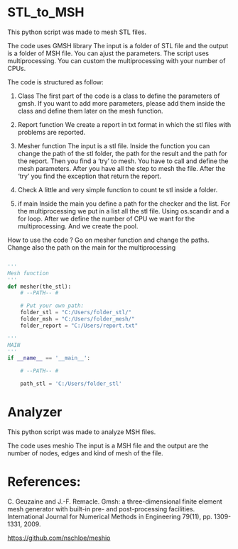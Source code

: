 # STL_to_MSH
This python script was made to mesh STL files.

The code uses GMSH library
The input is a folder of STL file and the output is a folder of MSH file.
You can ajust the parameters. The script uses multiprocessing.
You can custom the multiprocessing with your number of CPUs.

The code is structured as follow:

 1) Class
The first part of the code is a class to define the parameters of gmsh.
If you want to add more parameters, please add them inside the class and define them later on the mesh function.


 2) Report function
We create a report in txt format in which the stl files with problems are reported. 


 3) Mesher function
The input is a stl file. Inside the function you can change the path of the stl folder, the path for the result and the path for the report.
Then you find a ‘try’ to mesh. You have to call and define the mesh parameters. After you have all the step to mesh the file. After the ‘try’ you find the exception that return the report.


 4) Check
A little and very simple function to count te stl inside a folder.


 5) if main
Inside the main you define a path for the checker and the list.
For the multiprocessing we put in a list all the stl file. Using os.scandir and a for loop. 
After we define the number of CPU we want for the multiprocessing. And we create the pool.


 How to use the code ?
Go on mesher function and change the paths. Change also the path on the main for the multiprocessing
```python

'''
Mesh function
'''
def mesher(the_stl):
    # --PATH-- #

    # Put your own path:
    folder_stl = "C:/Users/folder_stl/"
    folder_msh = "C:/Users/folder_mesh/"
    folder_report = "C:/Users/report.txt"

'''
MAIN
'''
if __name__ == '__main__':

    # --PATH-- #

    path_stl = 'C:/Users/folder_stl'

```


# Analyzer
This python script was made to analyze MSH files.

The code uses meshio
The input is a MSH file and the output are the number of nodes, edges and kind of mesh of the file.



# References:
 C. Geuzaine and J.-F. Remacle. Gmsh: a three-dimensional finite element mesh generator with built-in pre- and post-processing facilities. International Journal for Numerical Methods in Engineering 79(11), pp. 1309-1331, 2009.
 
 https://github.com/nschloe/meshio
